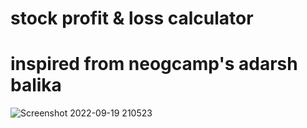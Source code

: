 # stock profit & loss calculator
# inspired from neogcamp's adarsh balika 
![Screenshot 2022-09-19 210523](https://user-images.githubusercontent.com/70481952/191056317-08a16b4d-b755-4e36-a4da-ee3d9dbcbe2b.jpg)

